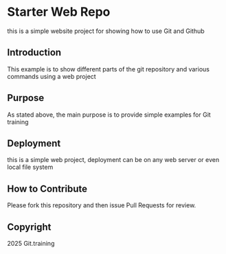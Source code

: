 # Starter Web Repo

this is a simple website project for showing how to use Git and Github

## Introduction

This example  is to show different parts of the git repository and various commands using a web project

## Purpose

As stated above, the main purpose is to provide simple examples for Git training

## Deployment

this is a simple web project, deployment can be on any web server or even local file system

## How to Contribute

Please fork this repository and then issue Pull Requests for review.

## Copyright

2025 Git.training